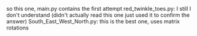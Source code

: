 so this one, main.py contains the first attempt
red_twinkle_toes.py: I still I don't understand (didn't actually read this one just used it to confirm the answer)
South_East_West_North.py: this is the best one, uses matrix rotations
